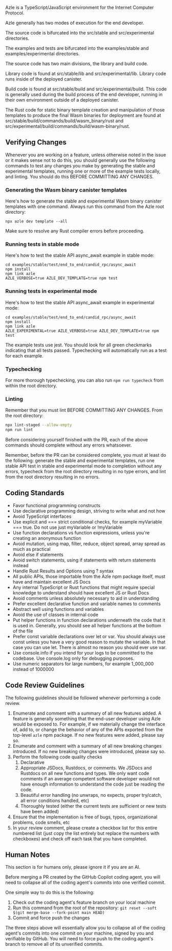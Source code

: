 Azle is a TypeScript/JavaScript environment for the Internet Computer Protocol.

Azle generally has two modes of execution for the end developer.

The source code is bifurcated into the src/stable and src/experimental directories.

The examples and tests are bifurcated into the examples/stable and examples/experimental directories.

The source code has two main divisions, the library and build code.

Library code is found at src/stable/lib and src/experimental/lib. Library code runs inside of the deployed canister.

Build code is found at src/stable/build and src/experimental/build. This code is generally used during the build process of the end developer, running in their own environment outside of a deployed canister.

The Rust code for static binary template creation and manipulation of those templates to produce the final Wasm binaries for deployment are found at src/stable/build/commands/build/wasm_binary/rust and src/experimental/build/commands/build/wasm-binary/rust.

## Verifying Changes

Whenever you are working on a feature, unless otherwise noted in the issue or it makes sense not to do this, you should generally use the following commands to test any changes you make by generating the stable and experimental templates, running one or more of the example tests locally, and linting. You should do this BEFORE COMMITTING ANY CHANGES.

### Generating the Wasm binary canister templates

Here's how to generate the stable and experimental Wasm binary canister templates with one command. Always run this command from the Azle root directory:

```
npx azle dev template --all
```

Make sure to resolve any Rust compiler errors before proceeding.

### Running tests in stable mode

Here's how to test the stable API async_await example in stable mode:

```
cd examples/stable/test/end_to_end/candid_rpc/async_await
npm install
npm link azle
AZLE_VERBOSE=true AZLE_DEV_TEMPLATE=true npm test
```

### Running tests in experimental mode

Here's how to test the stable API async_await example in experimental mode:

```
cd examples/stable/test/end_to_end/candid_rpc/async_await
npm install
npm link azle
AZLE_EXPERIMENTAL=true AZLE_VERBOSE=true AZLE_DEV_TEMPLATE=true npm test
```

The example tests use jest. You should look for all green checkmarks indicating that all tests passed. Typechecking will automatically run as a test for each example.

### Typechecking

For more thorough typechecking, you can also run `npm run typecheck` from within the root directory.

### Linting

Remember that you must lint BEFORE COMMITTING ANY CHANGES. From the root directory:

```bash
npx lint-staged --allow-empty
npm run lint
```

Before considering yourself finished with the PR, each of the above commands should complete without any errors whatsoever.

Remember, before the PR can be considered complete, you must at least do the following: generate the stable and experimental templates, run one stable API test in stable and experimental mode to completion without any errors, typecheck from the root directory resulting in no type errors, and lint from the root directory resulting in no errors.

## Coding Standards

- Favor functional programming constructs
- Use declarative programming design, striving to write what and not how
- Avoid TypeScript interfaces
- Use explicit and === strict conditional checks, for example myVariable === true. Do not use just myVariable or !myVariable
- Use function declarations vs function expressions, unless you're creating an anonymous function
- Avoid mutation, using map, filter, reduce, object spread, array spread as much as practical
- Avoid else if statements
- Avoid switch statements, using if statements with return statements instead
- Handle Rust Results and Options using ? syntax
- All public APIs, those importable from the Azle npm package itself, must have and maintain excellent JS Docs
- Any internal TypeScript or Rust functions that might require special knowledge to understand should have excellent JS or Rust Docs
- Avoid comments unless absolutely necessary to aid in understanding
- Prefer excellent declarative function and variable names to comments
- Abstract well using functions and variables
- Avoid the use of classes in internal code
- Put helper functions in function declarations underneath the code that it is used in. Generally, you should see all helper functions at the bottom of the file
- Prefer const variable declarations over let or var. You should always use const unless you have a very good reason to mutate the variable. In that case you can use let. There is almost no reason you should ever use var.
- Use console.info if you intend for your logs to be committed to the codebase. Use console.log only for debugging purposes.
- Use numeric separators for large numbers, for example 1_000_000 instead of 1000000

## Code Review Guidelines

The following guidelines should be followed whenever performing a code review.

1. Enumerate and comment with a summary of all new features added. A feature is generally something that the end-user developer using Azle would be exposed to. For example, if we materially change the interface of, add to, or change the behavior of any of the APIs exported from the top-level `azle` npm package. If no new features were added, please say so.
2. Enumerate and comment with a summary of all new breaking changes introduced. If no new breaking changes were introduced, please say so.
3. Perform the following code quality checks
    1. Declarative
    2. Appropriate JSDocs, Rustdocs, or comments. We JSDocs and Rustdocs on all new functions and types. We only want code comments if an average competent software developer would not have enough information to understand the code just be reading the code.
    3. Beautiful error handling (no unwraps, no expects, proper try/catch, all error conditions handled, etc)
    4. Thoroughly tested (either the current tests are sufficient or new tests have been added)
4. Ensure that the implementation is free of bugs, typos, organizational problems, code smells, etc
5. In your review comment, please create a checkbox list for this entire numbered list (just copy the list entirely but replace the numbers with checkboxes) and check off each task that you have completed.

## Human Notes

This section is for humans only, please ignore it if you are an AI.

Before merging a PR created by the GitHub Copilot coding agent, you will need to collapse all of the coding agent's commits into one verified commit.

One simple way to do this is the following:

1. Check out the coding agent's feature branch on your local machine
2. Run this command from the root of the repository: `git reset --soft $(git merge-base --fork-point main HEAD)`
3. Commit and force push the changes

The three steps above will essentially allow you to collapse all of the coding agent's commits into one commit on your machine, signed by you and verifiable by GitHub. You will need to force push to the coding agent's branch to remove all of its unverified commits.

